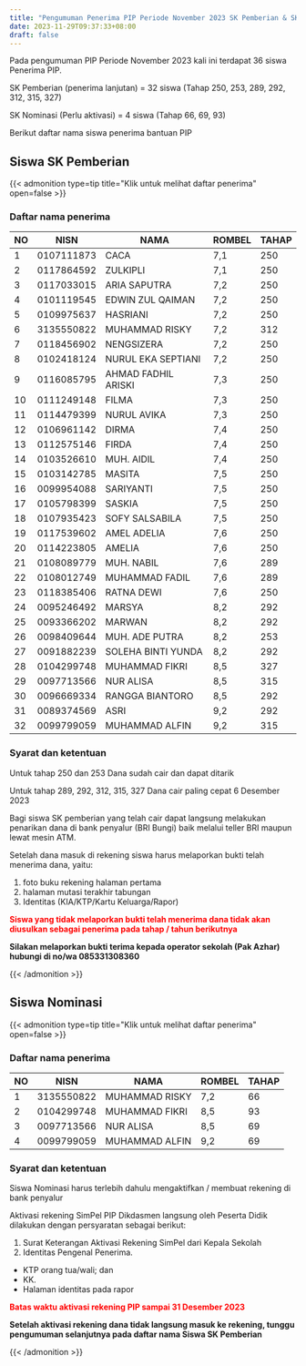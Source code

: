 ```yaml
---
title: "Pengumuman Penerima PIP Periode November 2023 SK Pemberian & SK Nominasi"
date: 2023-11-29T09:37:33+08:00
draft: false
---
```


Pada pengumuman PIP Periode November 2023 kali ini terdapat 36 siswa Penerima PIP. 

SK Pemberian (penerima lanjutan)    = 32 siswa (Tahap 250, 253, 289, 292, 312, 315, 327)

SK Nominasi (Perlu aktivasi)        = 4 siswa (Tahap 66, 69, 93)

Berikut daftar nama siswa penerima bantuan PIP

## Siswa SK Pemberian

{{< admonition type=tip title="Klik untuk melihat daftar penerima" open=false >}}

### Daftar nama penerima

| NO | NISN       | NAMA                | ROMBEL | TAHAP |
| -- | ---------- | ------------------- | ------ | ----- |
| 1  | 0107111873 | CACA                | 7,1    | 250   |
| 2  | 0117864592 | ZULKIPLI            | 7,1    | 250   |
| 3  | 0117033015 | ARIA SAPUTRA        | 7,2    | 250   |
| 4  | 0101119545 | EDWIN ZUL QAIMAN    | 7,2    | 250   |
| 5  | 0109975637 | HASRIANI            | 7,2    | 250   |
| 6  | 3135550822 | MUHAMMAD RISKY      | 7,2    | 312   |
| 7  | 0118456902 | NENGSIZERA          | 7,2    | 250   |
| 8  | 0102418124 | NURUL EKA SEPTIANI  | 7,2    | 250   |
| 9  | 0116085795 | AHMAD FADHIL ARISKI | 7,3    | 250   |
| 10 | 0111249148 | FILMA               | 7,3    | 250   |
| 11 | 0114479399 | NURUL AVIKA         | 7,3    | 250   |
| 12 | 0106961142 | DIRMA               | 7,4    | 250   |
| 13 | 0112575146 | FIRDA               | 7,4    | 250   |
| 14 | 0103526610 | MUH. AIDIL          | 7,4    | 250   |
| 15 | 0103142785 | MASITA              | 7,5    | 250   |
| 16 | 0099954088 | SARIYANTI           | 7,5    | 250   |
| 17 | 0105798399 | SASKIA              | 7,5    | 250   |
| 18 | 0107935423 | SOFY SALSABILA      | 7,5    | 250   |
| 19 | 0117539602 | AMEL ADELIA         | 7,6    | 250   |
| 20 | 0114223805 | AMELIA              | 7,6    | 250   |
| 21 | 0108089779 | MUH. NABIL          | 7,6    | 289   |
| 22 | 0108012749 | MUHAMMAD FADIL      | 7,6    | 289   |
| 23 | 0118385406 | RATNA DEWI          | 7,6    | 250   |
| 24 | 0095246492 | MARSYA              | 8,2    | 292   |
| 25 | 0093366202 | MARWAN              | 8,2    | 292   |
| 26 | 0098409644 | MUH. ADE PUTRA      | 8,2    | 253   |
| 27 | 0091882239 | SOLEHA BINTI YUNDA  | 8,2    | 292   |
| 28 | 0104299748 | MUHAMMAD FIKRI      | 8,5    | 327   |
| 29 | 0097713566 | NUR ALISA           | 8,5    | 315   |
| 30 | 0096669334 | RANGGA BIANTORO     | 8,5    | 292   |
| 31 | 0089374569 | ASRI                | 9,2    | 292   |
| 32 | 0099799059 | MUHAMMAD ALFIN      | 9,2    | 315   |

### Syarat dan ketentuan

Untuk tahap 250 dan 253 Dana sudah cair dan dapat ditarik 

Untuk tahap 289, 292, 312, 315, 327 Dana cair paling cepat 6 Desember 2023

Bagi siswa SK pemberian yang telah cair dapat langsung melakukan penarikan dana di bank penyalur (BRI Bungi) baik melalui teller BRI maupun lewat mesin ATM.

Setelah dana masuk di rekening siswa harus melaporkan bukti telah menerima dana, yaitu:

1. foto buku rekening halaman pertama
2. halaman mutasi terakhir tabungan
3. Identitas (KIA/KTP/Kartu Keluarga/Rapor)

<span style="color:#ff0000"> **Siswa yang tidak melaporkan bukti telah menerima dana tidak akan diusulkan sebagai penerima pada tahap / tahun berikutnya** </span>

**Silakan melaporkan bukti terima kepada operator sekolah (Pak Azhar) hubungi di no/wa 085331308360**

{{< /admonition >}}

## Siswa Nominasi

{{< admonition type=tip title="Klik untuk melihat daftar penerima" open=false >}}

### Daftar nama penerima

| NO | NISN       | NAMA           | ROMBEL | TAHAP |
| -- | ---------- | -------------- | ------ | ----- |
| 1  | 3135550822 | MUHAMMAD RISKY | 7,2    | 66    |
| 2  | 0104299748 | MUHAMMAD FIKRI | 8,5    | 93    |
| 3  | 0097713566 | NUR ALISA      | 8,5    | 69    |
| 4  | 0099799059 | MUHAMMAD ALFIN | 9,2    | 69    |

### Syarat dan ketentuan

Siswa Nominasi harus terlebih dahulu mengaktifkan / membuat rekening di bank penyalur

Aktivasi rekening SimPel PIP Dikdasmen langsung oleh Peserta Didik dilakukan dengan persyaratan sebagai berikut:

1. Surat Keterangan Aktivasi Rekening SimPel dari Kepala Sekolah
2. Identitas Pengenal Penerima.

- KTP orang tua/wali; dan
- KK.
- Halaman identitas pada rapor

<span style="color:#ff0000"> **Batas waktu aktivasi rekening PIP sampai 31 Desember 2023** </span>

**Setelah aktivasi rekening dana tidak langsung masuk ke rekening, tunggu pengumuman selanjutnya pada daftar nama Siswa SK Pemberian**

{{< /admonition >}}
